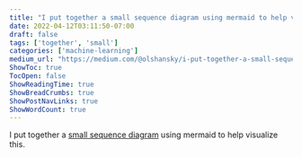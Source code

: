 ```yaml
---
title: "I put together a small sequence diagram using mermaid to help visualize this."
date: 2022-04-12T03:11:50-07:00
draft: false
tags: ['together', 'small']
categories: ['machine-learning']
medium_url: "https://medium.com/@olshansky/i-put-together-a-small-sequence-diagram-using-mermaid-to-help-visualize-this-7dad046fdb35"
ShowToc: true
TocOpen: false
ShowReadingTime: true
ShowBreadCrumbs: true
ShowPostNavLinks: true
ShowWordCount: true
---
```


I put together a [small sequence diagram](https://kroki.io/mermaid/svg/eNptkTFvgzAQhXf_ihtxgSEekzZSq0owQUQH5iucGhQw1KbN3-_ZMVER8WT53vve3dnS9w_pht47_DI4COAzoZm7pptQz1DA6wcUNF9Hc9kUy9pVS913mtIa-55miKbLTm6UuVfmaNormv9aJYUXF-NMMP6SYWjC8j2c4AWYBU-QQcw35W5bMQsNcRQtmaEfCBlVkfmKO2WdHo_OkpEmgwxh_vOnOUK147RbmFejbu_dPiLljpSvSCqQlCOpO4l0K25d-_TYmaIh4UR5cK9ihavYzL3EDuNxNuBiOKM9Ryc2JjBIxvNGFi-bUzdWVKmEHfIgVtNuoWHaR9CwEMsK6xRWLTBZ7OHNjNg2aPnv2GKl-APBQ5d9) using mermaid to help visualize this.